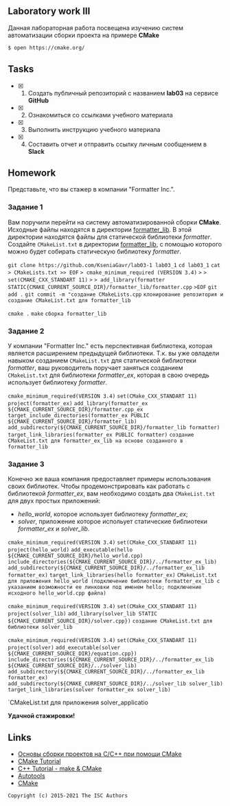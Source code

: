 ## Laboratory work III

Данная лабораторная работа посвещена изучению систем автоматизации сборки проекта на примере **CMake**

```sh
$ open https://cmake.org/
```

## Tasks

- [x] 1. Создать публичный репозиторий с названием **lab03** на сервисе **GitHub**
- [x] 2. Ознакомиться со ссылками учебного материала
- [x] 3. Выполнить инструкцию учебного материала
- [x] 4. Составить отчет и отправить ссылку личным сообщением в **Slack**

## Homework

Представьте, что вы стажер в компании "Formatter Inc.".
### Задание 1
Вам поручили перейти на систему автоматизированной сборки **CMake**.
Исходные файлы находятся в директории [formatter_lib](formatter_lib).
В этой директории находятся файлы для статической библиотеки *formatter*.
Создайте `CMakeList.txt` в директории [formatter_lib](formatter_lib),
с помощью которого можно будет собирать статическую библиотеку *formatter*.

 `git clone https://github.com/KseniaGavr/lab03-1 lab03_1`
 `cd lab03_1`
 `cat > CMakeLists.txt >> EOF`
 `> cmake_minimum_required (VERSION 3.4)`
 `>`
 `> set(CMAKE_CXX_STANDART 11)`
 `>`
 `> add_library(formatter STATIC{CMAKE_CURRENT_SOURCE_DIR}/formatter_lib/formatter.cpp`
 `>EOF`
 `git add .`
 `git commit -m "создание CMakeLists.cpp`
 `клонирование репозитория и создание CMakeList.txt для formatter_lib`
 
 `cmake .`
 `make`
 `сборка formatter_lib`


### Задание 2
У компании "Formatter Inc." есть перспективная библиотека,
которая является расширением предыдущей библиотеки. Т.к. вы уже овладели
навыком созданием `CMakeList.txt` для статической библиотеки *formatter*, ваш 
руководитель поручает заняться созданием `CMakeList.txt` для библиотеки 
*formatter_ex*, которая в свою очередь использует библиотеку *formatter*.

`cmake_minimum_required(VERSION 3.4)`
`set(CMake_CXX_STANDART 11)`
`project(formatter_ex)`
`add_library(formatter_ex ${CMAKE_CURRENT_SOURCE_DIR}/formatter.cpp_ex`
`target_include_directories(formatter_ex PUBLIC ${CMAKE_CURRENT_SOURCE_DIR}/formatter_lib)`
`add_subdirectory(${CMAKE_CURRENT_SOURCE_DIR}/formatter_lib formatter)`
`target_link_libraries(formatter_ex PUBLIC formatter)`
`создание CMakeList.txt для formatter_ex_lib на основе созданного в formatter_lib`

### Задание 3
Конечно же ваша компания предоставляет примеры использования своих библиотек.
Чтобы продемонстрировать как работать с библиотекой *formatter_ex*,
вам необходимо создать два `CMakeList.txt` для двух простых приложений:
* *hello_world*, которое использует библиотеку *formatter_ex*;
* *solver*, приложение которое испольует статические библиотеки *formatter_ex* и *solver_lib*.

`cmake_minimum_required(VERSION 3.4)`
`set(CMake_CXX_STANDART 11)`
`project(hello_world)`
`add_executable(hello ${CMAKE_CURRENT_SOURCE_DIR}/hello_world.cpp)`
`include_directories(${CMAKE_CURRENT_SOURCE_DIR}/../formatter_ex_lib)`
`add_subdirectory(${CMAKE_CURRENT_SOURCE_DIR}/../formatter_ex_lib formatter_ex)`
`target_link_libraries(hello formatter_ex)`
`CMakeList.txt для приложения hello_world (подключение библиотеки formatter_ex_lib с указанием возможности ее линковки под именем hello; подключение исходного hello_world.cpp файла)`

`cmake_minimum_required(VERSION 3.4)`
`set(CMake_CXX_STANDART 11)`
`project(solver_lib)`
`add_library(solver_lib STATIC ${CMAKE_CURRENT_SOURCE_DIR}/solver.cpp})`
`создание CMakeList.txt для библиотеки solver_lib`

`cmake_minimum_required(VERSION 3.4)`
`set(CMake_CXX_STANDART 11)`
`project(solver)`
`add_executable(solver ${CMAKE_CURRENT_SOURCE_DIR}/equation.cpp})`
`include_directories(${CMAKE_CURRENT_SOURCE_DIR}/../formatter_ex_lib ${CMAKE_CURRENT_SOURCE_DIR}/../solver_lib)`
`add_subdirectory(${CMAKE_CURRENT_SOURCE_DIR}/../formatter_ex_lib formatter_ex)`
`add_subdirectory(${CMAKE_CURRENT_SOURCE_DIR}/../solver_lib solver_lib)`
`target_link_libraries(solver formatter_ex solver_lib)`

`CMakeList.txt для приложения solver_applicatio


**Удачной стажировки!**

## Links
- [Основы сборки проектов на С/C++ при помощи CMake](https://eax.me/cmake/)
- [CMake Tutorial](http://neerc.ifmo.ru/wiki/index.php?title=CMake_Tutorial)
- [C++ Tutorial - make & CMake](https://www.bogotobogo.com/cplusplus/make.php)
- [Autotools](http://www.gnu.org/software/automake/manual/html_node/Autotools-Introduction.html)
- [CMake](https://cgold.readthedocs.io/en/latest/index.html)

```
Copyright (c) 2015-2021 The ISC Authors
```
